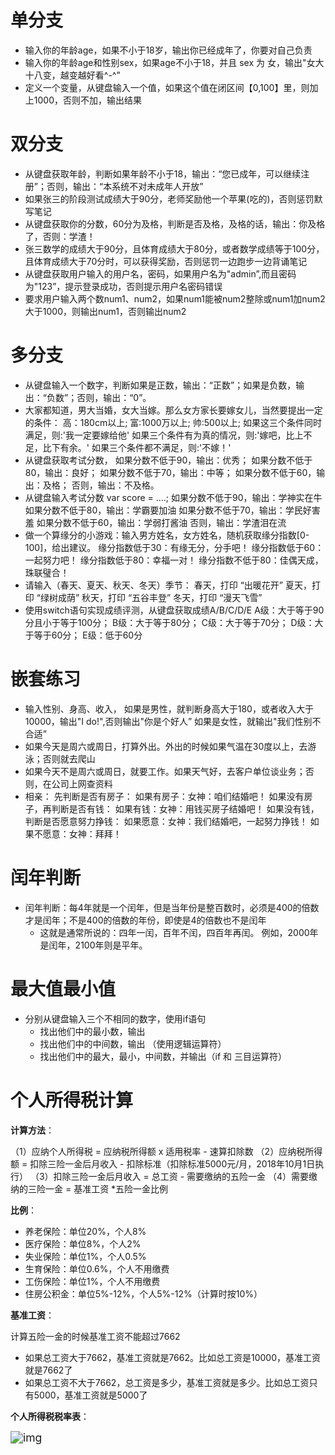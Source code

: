 

# 单分支

- 输入你的年龄age，如果不小于18岁，输出你已经成年了，你要对自己负责
- 输入你的年龄age和性别sex，如果age不小于18，并且 sex 为 女，输出"女大十八变，越变越好看^-^”
- 定义一个变量，从键盘输入一个值，如果这个值在闭区间【0,100】里，则加上1000，否则不加，输出结果

# 双分支

- 从键盘获取年龄，判断如果年龄不小于18，输出：“您已成年，可以继续注册”；否则，输出：“本系统不对未成年人开放”
- 如果张三的阶段测试成绩大于90分，老师奖励他一个苹果(吃的)，否则惩罚默写笔记
- 从键盘获取你的分数，60分为及格，判断是否及格，及格的话，输出：你及格了，否则：学渣！
- 张三数学的成绩大于90分，且体育成绩大于80分，或者数学成绩等于100分，且体育成绩大于70分时，可以获得奖励，否则惩罚一边跑步一边背诵笔记
- 从键盘获取用户输入的用户名，密码，如果用户名为"admin”,而且密码为"123”，提示登录成功，否则提示用户名密码错误
- 要求用户输入两个数num1、num2，如果num1能被num2整除或num1加num2大于1000，则输出num1，否则输出num2

# 多分支

- 从键盘输入一个数字，判断如果是正数，输出：“正数”；如果是负数，输出：“负数”；否则，输出：“0”。
- 大家都知道，男大当婚，女大当嫁。那么女方家长要嫁女儿，当然要提出一定的条件：
		高：180cm以上; 富:1000万以上; 帅:500以上;
  	如果这三个条件同时满足，则:'我一定要嫁给他'
  	如果三个条件有为真的情况，则:'嫁吧，比上不足，比下有余。'
  	如果三个条件都不满足，则:'不嫁！'
- 从键盘获取考试分数，
      如果分数不低于90，输出：优秀；
      如果分数不低于80，输出：良好；
      如果分数不低于70，输出：中等；
      如果分数不低于60，输出：及格；
      否则，输出：不及格。
- 从键盘输入考试分数
  	var score = ....;
  	如果分数不低于90，输出：学神实在牛
  	如果分数不低于80，输出：学霸要加油
  	如果分数不低于70，输出：学民好害羞
  	如果分数不低于60，输出：学弱打酱油
  	否则，输出：学渣泪在流
- 做一个算缘分的小游戏：输入男方姓名，女方姓名，随机获取缘分指数[0-100]，给出建议。
		缘分指数低于30：有缘无分，分手吧！
		缘分指数低于60：一起努力吧！
		缘分指数低于80：幸福一对！
		缘分指数不低于80：佳偶天成，珠联璧合！
- 请输入（春天、夏天、秋天、冬天）季节：
  	春天，打印 “出暖花开”
  	夏天，打印 “绿树成荫”
  	秋天，打印 “五谷丰登”
  	冬天，打印 “漫天飞雪”
- 使用switch语句实现成绩评测，从键盘获取成绩A/B/C/D/E
  	A级：大于等于90分且小于等于100分；
  	B级：大于等于80分；
  	C级：大于等于70分；
  	D级：大于等于60分；
  	E级：低于60分

# 嵌套练习

- 输入性别、身高、收入，
      如果是男性，就判断身高大于180，或者收入大于10000，输出"I do!",否则输出"你是个好人”
      如果是女性，就输出"我们性别不合适”
- 如果今天是周六或周日，打算外出。外出的时候如果气温在30度以上，去游泳；否则就去爬山
- 如果今天不是周六或周日，就要工作。如果天气好，去客户单位谈业务；否则，在公司上网查资料
- 相亲：
		先判断是否有房子：
		如果有房子：女神：咱们结婚吧！
		如果没有房子，再判断是否有钱：
		如果有钱：女神：用钱买房子结婚吧！
		如果没有钱，判断是否愿意努力挣钱：
		如果愿意：女神：我们结婚吧，一起努力挣钱！
		如果不愿意：女神：拜拜！

# 闰年判断

- 闰年判断：每4年就是一个闰年，但是当年份是整百数时，必须是400的倍数才是闰年；不是400的倍数的年份，即使是4的倍数也不是闰年
  - 这就是通常所说的：四年一闰，百年不闰，四百年再闰。 例如，2000年是闰年，2100年则是平年。

# 最大值最小值

- 分别从键盘输入三个不相同的数字，使用if语句
  - 找出他们中的最小数，输出
  - 找出他们中的中间数，输出 （使用逻辑运算符）
  - 找出他们中的最大，最小，中间数，并输出（if 和 三目运算符）

# 个人所得税计算

**计算方法**：

（1）应纳个人所得税 = 应纳税所得额 x 适用税率 - 速算扣除数
（2）应纳税所得额 = 扣除三险一金后月收入 - 扣除标准（扣除标准5000元/月，2018年10月1日执行）
（3）扣除三险一金后月收入 = 总工资 - 需要缴纳的五险一金
（4）需要缴纳的三险一金 = 基准工资 *五险一金比例 

**比例**：

- 养老保险：单位20%，个人8%
- 医疗保险：单位8%，个人2%
- 失业保险：单位1%，个人0.5%
- 生育保险：单位0.6%，个人不用缴费
- 工伤保险：单位1%，个人不用缴费
- 住房公积金：单位5%-12%，个人5%-12%（计算时按10%）

**基准工资**：

计算五险一金的时候基准工资不能超过7662

- 如果总工资大于7662，基准工资就是7662。比如总工资是10000，基准工资就是7662了
- 如果总工资不大于7662，总工资是多少，基准工资就是多少。比如总工资只有5000，基准工资就是5000了

**个人所得税税率表**：

<img src="https://i.loli.net/2021/12/01/jrGcgmLMaQPzhSJ.jpg" alt="img" style="zoom:125%;" />







